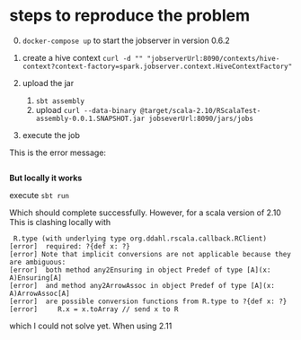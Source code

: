 # steps to reproduce the problem

0. `docker-compose up` to start the jobserver in version 0.6.2
1. create a hive context `curl -d "" "jobserverUrl:8090/contexts/hive-context?context-factory=spark.jobserver.context.HiveContextFactory"`
2. upload the jar
	1. `sbt assembly`
	2. upload `curl --data-binary @target/scala-2.10/RScalaTest-assembly-0.0.1.SNAPSHOT.jar jobseverUrl:8090/jars/jobs`
	
3. execute the job

This is the error message:

```

```

**But locally it works**

execute `sbt run`

Which should complete successfully. However, for a scala version of 2.10
This is clashing locally with
```
 R.type (with underlying type org.ddahl.rscala.callback.RClient)
[error]  required: ?{def x: ?}
[error] Note that implicit conversions are not applicable because they are ambiguous:
[error]  both method any2Ensuring in object Predef of type [A](x: A)Ensuring[A]
[error]  and method any2ArrowAssoc in object Predef of type [A](x: A)ArrowAssoc[A]
[error]  are possible conversion functions from R.type to ?{def x: ?}
[error]     R.x = x.toArray // send x to R
```
which I could not solve yet.
When using 2.11 
